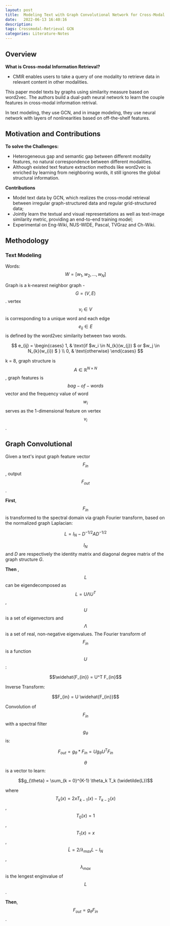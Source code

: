 ```yaml
---
layout: post
title:  Modeling Text with Graph Convolutional Network for Cross-Modal Information Retrieval.
date:   2022-06-13 16:40:16
description: 
tags: Crossmodal-Retrieval GCN
categories: Literature-Notes
---
```


## Overview

**What is Cross-modal Information Retrieval?**

- CMIR enables users to take a query of one modality to retrieve data in relevant content in other modalities.

This paper model texts by graphs using similarity measure based on word2vec. The authors build a dual-path neural network to learn the couple features in cross-modal information retrival.

In text modeling, they use GCN, and in image modeling, they use neural network with layers of nonlinearities  based on off-the-shelf features.

## Motivation and Contributions

**To solve the Challenges:** 

- Heterogeneous gap and semantic gap between different modality features, no natural correspondence between different modalities. 
- Although existed text feature extraction methods like word2vec is enriched by learning from neighboring words, it still ignores the global structural information. 

**Contributions**

- Model text data by GCN, which realizes the cross-modal retrieval between irregular graph-structured data and regular grid-structured data;
- Jointly learn the textual and visual representations as well as text-image similarity metric, providing an end-to-end training model;
- Experimental on Eng-Wiki, NUS-WIDE, Pascal, TVGraz and Ch-Wiki.

## Methodology

### Text Modeling

Words: $$W = [w_1,w_2,...,w_N]$$

Graph is a k-nearest neighbor graph - $$G = (V,E)$$ . vertex $$v_i \in V$$ is corresponding to a unique word and each edge $$e_{ij} \in E$$ is defined by the word2vec similarity between two words.

$$  e_{ij} =    \begin{cases}      1,  & \text{if $w_i \in N_{k}(w_{j}) $ or $w_j \in N_{k}(w_{i}) $ } \\      0, & \text{otherwise}    \end{cases} $$

k = 8, graph structure is $$A \in \mathbb{R}^{N \times N}$$ , graph features is $$bag-of-words$$ vector and the frequency value of word $$w_i$$ serves as the 1-dimensional feature on vertex $$v_i$$.

## Graph Convolutional

Given a text's input graph feature vector $$F_{in}$$ , output $$F_{out}$$.

**First**, $$F_{in}$$ is transformed to the spectral domain via graph Fourier transform, based on the normalized graph Laplacian:

$$L = I_N - D^{-1/2}AD^{-1/2}$$

$$I_N$$ and $D$ are respectively the identity matrix and diagonal degree matrix of the graph structure $G$.

**Then** , $$L$$ can be eigendecomposed as $$L = U \Lambda U^{T}$$, $$U$$ is a set of eigenvectors and $$\Lambda$$ is a set of real, non-negative eigenvalues. The Fourier transform of $$F_{in}$$ is a function $$U$$:

$$\widehat{F_{in}} = U^T F_{in}$$

Inverse Transform:

$$F_{in} = U \widehat{F_{in}}$$

Convolution of $$F_{in}$$ with a spectral filter $$g_{\theta}$$ is:

$$F_{out} = g_{\theta} * F_{in} = U g_{\theta}U^{T}F_{in}$$

$$\theta$$ is a vector to learn:

$$g_{\theta} = \sum_{k = 0}^{K-1} \theta_k T_k (\widetilde{L})$$

where $$T_{k}(x) = 2xT_{k-1}(x) - T_{k-2}(x)$$ , $$T_{0}(x) = 1$$ , $$T_{1}(x) = x $$, $$\widetilde{L} = 2/\lambda_{max}L - I_N$$ , $$\lambda_{max}$$ is the lengest enginvalue of $$L$$ .

**Then**, $$F_{out} = g_{\theta}F_{in}$$ .